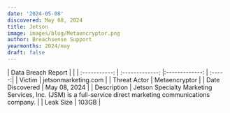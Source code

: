 ```yaml
---
date: '2024-05-08'
discovered: May 08, 2024
title: Jetson
image: images/blog/Metaencryptor.png
author: Breachsense Support
yearmonths: 2024/may
draft: false
---
```


| Data Breach Report           |              | 
| :-----------: | :-------------:     |:-------------:    | :-----:|
| Victim      | jetsonmarketing.com      | 
| Threat Actor      | Metaencryptor      | 
| Date Discovered      | May 08, 2024      | 
| Description      | Jetson Specialty Marketing Services, Inc. (JSM) is a full-service direct marketing communications company.      | 
| Leak Size      | 103GB      | 

